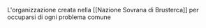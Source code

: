L'organizzazione creata nella [[Nazione Sovrana di Brusterca]] per occuparsi di ogni problema comune